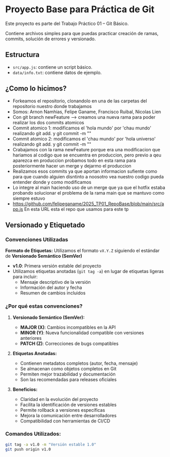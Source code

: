 # Proyecto Base para Práctica de Git

Este proyecto es parte del Trabajo Práctico 01 – Git Básico.

Contiene archivos simples para que puedas practicar creación de ramas, commits, solución de errores y versionado.

## Estructura
- `src/app.js`: contiene un script básico.
- `data/info.txt`: contiene datos de ejemplo.


## ¿Como lo hicimos?
- Forkeamos el repositorio, clonandolo en una de las carpetas del repositorio nuestro donde trabajamos
- Somos: Arnon Namhias, Felipe Ganame, Francisco Ruibal, Nicolas Lien
- Con git branch newFeature --> creamos una nueva rama para poder realizar los dos commits atomicos
- Commit atomico 1: modificamos el 'hola mundo' por 'chau mundo' realizando git add. y git commit -m ""
- Commit atomico 2: modificamos el 'chau mundo' por 'hola universo' realizando git add. y git commit -m ""
- Crabajamos con la rama newFeature porque era una modificacion que hariamos al codigo que se encuentra en produccion, pero previo a qeu aparezca en produccion probamos todo en esta rama para posteriormente hacer un merge y dejarmo el produccion
- Realizamos esos commits ya que aportan informacion sufiente como para que cuando alguien disntinto a noosotro vea nuestro codigo pueda entender donde y como modificamos
- Lo integre al main haciendo uso de un merge que ya que el hotfix estaba probando solucionar el problema de la rama main que se mantuvo como siempre estuvo 
- https://github.com/felipeganame/2025_TP01_RepoBase/blob/main/src/app.js           En esta URL esta el repo que usamos para este tp

## Versionado y Etiquetado

### Convenciones Utilizadas

**Formato de Etiquetas:** Utilizamos el formato `vX.Y.Z` siguiendo el estándar de **Versionado Semántico (SemVer)**

- **v1.0**: Primera versión estable del proyecto
- Utilizamos etiquetas anotadas (`git tag -a`) en lugar de etiquetas ligeras para incluir:
  - Mensaje descriptivo de la versión
  - Información del autor y fecha
  - Resumen de cambios incluidos

### ¿Por qué estas convenciones?

1. **Versionado Semántico (SemVer):**
   - **MAJOR (X)**: Cambios incompatibles en la API
   - **MINOR (Y)**: Nueva funcionalidad compatible con versiones anteriores
   - **PATCH (Z)**: Correcciones de bugs compatibles

2. **Etiquetas Anotadas:**
   - Contienen metadatos completos (autor, fecha, mensaje)
   - Se almacenan como objetos completos en Git
   - Permiten mejor trazabilidad y documentación
   - Son las recomendadas para releases oficiales

3. **Beneficios:**
   - Claridad en la evolución del proyecto
   - Facilita la identificación de versiones estables
   - Permite rollback a versiones específicas
   - Mejora la comunicación entre desarrolladores
   - Compatibilidad con herramientas de CI/CD

### Comandos Utilizados:
```bash
git tag -a v1.0 -m "Versión estable 1.0"
git push origin v1.0
```